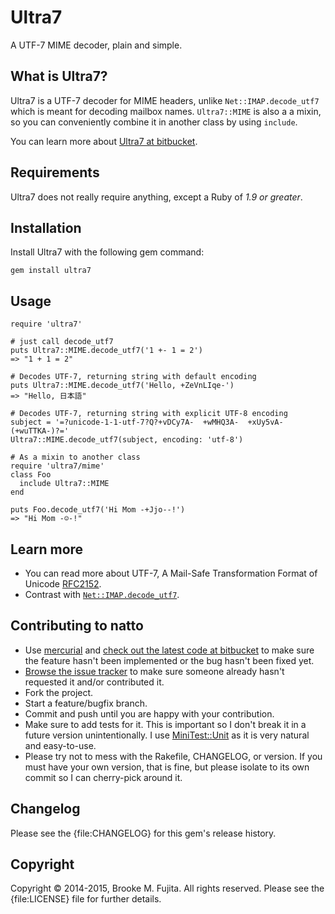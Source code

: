 # Ultra7
A UTF-7 MIME decoder, plain and simple.

## What is Ultra7?
Ultra7 is a UTF-7 decoder for MIME headers, unlike `Net::IMAP.decode_utf7`
which is meant for decoding mailbox names. `Ultra7::MIME` is also a
a mixin, so you can conveniently combine it in another class by using
`include`.

You can learn more about [Ultra7 at bitbucket](https://bitbucket.org/buruzaemon/ultra7/).


## Requirements
Ultra7 does not really require anything, except a Ruby of _1.9 or greater_.


## Installation
Install Ultra7 with the following gem command:

    gem install ultra7


## Usage
    require 'ultra7'

    # just call decode_utf7
    puts Ultra7::MIME.decode_utf7('1 +- 1 = 2')
    => "1 + 1 = 2"

    # Decodes UTF-7, returning string with default encoding
    puts Ultra7::MIME.decode_utf7('Hello, +ZeVnLIqe-')
    => "Hello, 日本語"

    # Decodes UTF-7, returning string with explicit UTF-8 encoding
    subject = '=?unicode-1-1-utf-7?Q?+vDCy7A-  +wMHQ3A-  +xUy5vA-(+wuTTKA-)?='
    Ultra7::MIME.decode_utf7(subject, encoding: 'utf-8')

    # As a mixin to another class
    require 'ultra7/mime'
    class Foo
      include Ultra7::MIME
    end

    puts Foo.decode_utf7('Hi Mom -+Jjo--!')
    => "Hi Mom -☺-!" 


## Learn more 
- You can read more about UTF-7, A Mail-Safe Transformation Format of Unicode [RFC2152](https://tools.ietf.org/html/rfc2152).
- Contrast with
  [`Net::IMAP.decode_utf7`](http://ruby-doc.org/stdlib-1.9.3/libdoc/net/imap/rdoc/Net/IMAP.html#method-c-decode_utf7).

## Contributing to natto
-  Use [mercurial](http://mercurial.selenic.com/) and [check out the latest code at bitbucket](https://bitbucket.org/buruzaemon/ultra7/src/) to make sure the feature hasn't been implemented or the bug hasn't been fixed yet.
-  [Browse the issue tracker](https://bitbucket.org/buruzaemon/ultra7/issues/) to make sure someone already hasn't requested it and/or contributed it.
-  Fork the project.
-  Start a feature/bugfix branch.
-  Commit and push until you are happy with your contribution.
-  Make sure to add tests for it. This is important so I don't break it in a future version unintentionally. I use [MiniTest::Unit](http://rubydoc.info/gems/minitest/MiniTest/Unit) as it is very natural and easy-to-use.
-  Please try not to mess with the Rakefile, CHANGELOG, or version. If you must have your own version, that is fine, but please isolate to its own commit so I can cherry-pick around it.

## Changelog
Please see the {file:CHANGELOG} for this gem's release history.

## Copyright
Copyright &copy; 2014-2015, Brooke M. Fujita. All rights reserved. Please see the {file:LICENSE} file for further details.